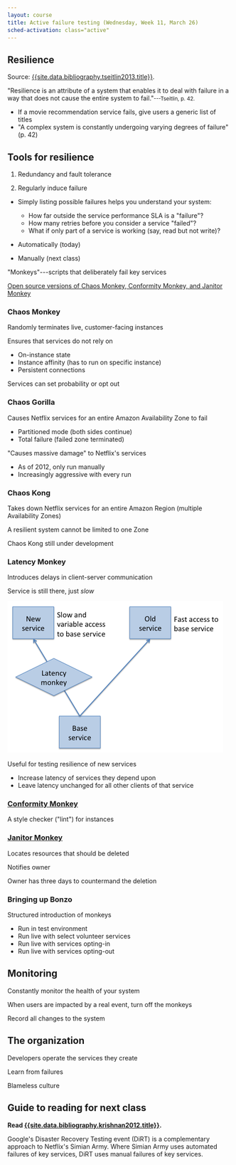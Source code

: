 ```yaml
---
layout: course
title: Active failure testing (Wednesday, Week 11, March 26)
sched-activation: class="active"
---
```

## Resilience

Source: [{{site.data.bibliography.tseitlin2013.title}}]({{site.data.bibliography.tseitline2013.url}}).

"Resilience is an attribute of a system that enables it to deal with failure
in a way that does not cause the entire system to fail."<small>---Tseitlin,
p. 42.</small>

* If a movie recommendation service fails, give users a generic list of titles
* "A complex system is constantly undergoing varying degrees of failure" (p.&nbsp;42)

## Tools for resilience

1. Redundancy and fault tolerance

2. Regularly induce failure

  * Simply listing possible failures helps you understand your system:

     * How far outside the service performance SLA is a "failure"?
     * How many retries before you consider a service "failed"?
     * What if only part of a service is working (say, read but not write)?

  * Automatically (today)
  * Manually (next class)

"Monkeys"---scripts that deliberately fail key services

[Open source versions of Chaos Monkey, Conformity Monkey, and Janitor Monkey](https://github.com/Netflix/SimianArmy)

### Chaos Monkey

Randomly terminates live, customer-facing instances

Ensures that services do not rely on 
* On-instance state
* Instance affinity (has to run on specific instance)
* Persistent connections

Services can set probability or opt out

### Chaos Gorilla

Causes Netflix services for an entire Amazon Availability Zone to fail
* Partitioned mode (both sides continue)
* Total failure (failed zone terminated)

"Causes massive damage" to Netflix's services
* As of 2012, only run manually 
* Increasingly aggressive with every run

### Chaos Kong

Takes down Netflix services for an entire Amazon Region (multiple Availability Zones)

A resilient system cannot be limited to one Zone

Chaos Kong still under development

### Latency Monkey

Introduces delays in client-server communication

Service is still there, just _slow_

<img src="images/latency-monkey-services.png" class="img-responsive" alt="A base service and two services that depdend upon it, with Latency Monkey between one service and the base">

Useful for testing resilience of new services
* Increase latency of services they depend upon
* Leave latency unchanged for all other clients of that service

### [Conformity Monkey](https://github.com/Netflix/SimianArmy/wiki/Conformity-Home)

A style checker ("lint") for instances

### [Janitor Monkey](https://github.com/Netflix/SimianArmy/wiki/Janitor-Home)

Locates resources that should be deleted

Notifies owner

Owner has three days to countermand the deletion

### Bringing up Bonzo

Structured introduction of monkeys

* Run in test environment
* Run live with select volunteer services
* Run live with services opting-in
* Run live with services opting-out

## Monitoring

Constantly monitor the health of your system

When users are impacted by a real event, turn off the monkeys

Record all changes to the system

## The organization

Developers operate the services they create

Learn from failures

Blameless culture

## Guide to reading for next class

**Read [{{site.data.bibliography.krishnan2012.title}}]({{site.data.bibliography.krishnan2012.url}}).**

Google's Disaster Recovery Testing event (DiRT) is a complementary approach
to Netflix's Simian Army. Where Simian Army uses automated failures of key services, 
DiRT uses manual failures of key services.